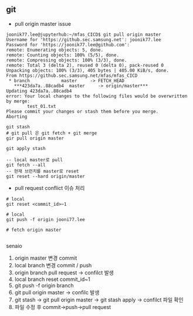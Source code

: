 ## git 



- pull origin master issue

```
joonik77.lee@jupyterhub:~/mfas_CICD$ git pull origin master
Username for 'https://github.sec.samsung.net': joonik77.lee
Password for 'https://joonik77.lee@github.com': 
remote: Enumerating objects: 5, done.
remote: Counting objects: 100% (5/5), done.
remote: Compressing objects: 100% (3/3), done.
remote: Total 3 (delta 2), reused 0 (delta 0), pack-reused 0
Unpacking objects: 100% (3/3), 405 bytes | 405.00 KiB/s, done.
From https://github.sec.samsung.net/mfas/mfas_CICD
 * branch            master     -> FETCH_HEAD
   ***423da7a..88cadb4  master     -> origin/master***
Updating 423da7a..88cadb4
error: Your local changes to the following files would be overwritten by merge:
        test_01.txt
Please commit your changes or stash them before you merge.
Aborting
```

```
git stash
# git pull 은 git fetch + git merge
gir pull origin master

git apply stash

-- local master로 pull 
git fetch --all
-- 현재 브런치를 master로 reset
git reset --hard origin/master

```




- pull request conflict 이슈 처리 

```
# local 
git reset <commit_id>~1

# local
git push -f origin jooni77.lee

# fetch origin master


```


senaio

1. origin master 변경 commit
2. local branch 변경 commit / push
3. origin branch pull request -> confilct 발생
4. local branch reset commit_id~1
5. git push -f origin branch
6. git pull origin master -> confilc 발생
7. git stash -> git pull origin master -> git stash apply -> confilct 파일 확인
8. 파일 수정 후 commit->push->pull request

